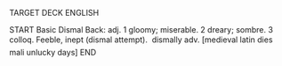 TARGET DECK
ENGLISH

START
Basic
Dismal
Back: adj. 1 gloomy; miserable. 2 dreary; sombre. 3 colloq. Feeble, inept (dismal attempt).  dismally adv. [medieval latin dies mali unlucky days]
END
